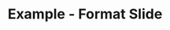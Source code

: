 ---
date:  ""
type: "course"
draft: false
title: "Example - Format Slide"
terms: []
weight : 3
module:
    parted: 3
    layout: ""
    strain: "material"
format:
    model: "slide"
    cover: "cover.jpg"
    anima: ""
    theme: ""
source:
    data: "https://zizami-media-utama.github.io/repository/slide/perpustakaan-digital/session-01/part-01.html#/step-1"
parted:
    tutor:
        lead: ""
        desc: ""
        data: 
        - name: ""
          mail: ""
          tele: ""
metadata:
    index: false
    thumb: "cover.jpg"
    author: ""
language:
    id: ""
    en: ""
description: "Lorem ipsum dolor sit amet, consectetur adipiscing elit. Etiam aliquam libero et magna suscipit vestibulum. Suspendisse condimentum ipsum vel mi luctus, nec ornare est porttitor."
---